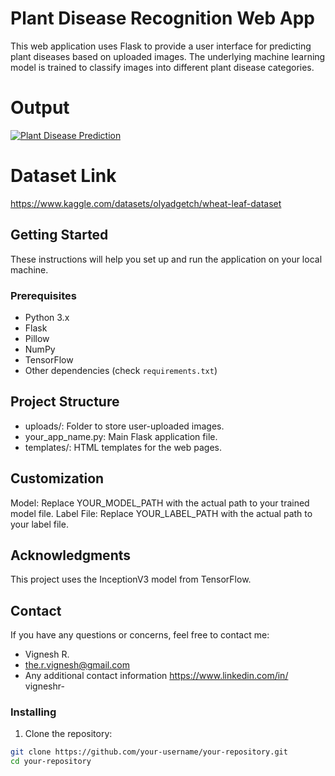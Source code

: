 # Plant Disease Recognition Web App

This web application uses Flask to provide a user interface for predicting plant diseases based on uploaded images. The underlying machine learning model is trained to classify images into different plant disease categories.
# Output
[![Plant Disease Prediction](https://i.ibb.co/tDNTm4N/Plant-Disease-Prediction-1.png)](https://ibb.co/cQpSg1p)

# Dataset Link
https://www.kaggle.com/datasets/olyadgetch/wheat-leaf-dataset
## Getting Started

These instructions will help you set up and run the application on your local machine.

### Prerequisites

- Python 3.x
- Flask
- Pillow
- NumPy
- TensorFlow
- Other dependencies (check `requirements.txt`)
 ## Project Structure
- uploads/: Folder to store user-uploaded images.
- your_app_name.py: Main Flask application file.
- templates/: HTML templates for the web pages.
## Customization
Model: Replace YOUR_MODEL_PATH with the actual path to your trained model file.
Label File: Replace YOUR_LABEL_PATH with the actual path to your label file.
## Acknowledgments
This project uses the InceptionV3 model from TensorFlow.
## Contact
If you have any questions or concerns, feel free to contact me:

- Vignesh R.
- the.r.vignesh@gmail.com
- Any additional contact information  https://www.linkedin.com/in/ vigneshr-

### Installing

1. Clone the repository:

```bash
git clone https://github.com/your-username/your-repository.git
cd your-repository
